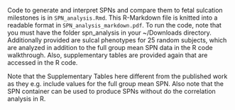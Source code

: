 Code to generate and interpret SPNs and compare them to fetal sulcation milestones is in `SPN_analysis.Rmd`. This R-Markdown file is knitted into a readable format in `SPN_analysis_markdown.pdf`.
To run the code, note that you must have the folder spn_analysis in your ~/Downloads directory. Additionally provided are sulcal phenotypes for 25 random subjects, which are analyzed in addition to the full group mean SPN data in the R code walkthrough. Also, supplementary tables are provided again that are accessed in the R code.

Note that the Supplementary Tables here different from the published work as they e.g. include values for the full group mean SPN. Also note that the SPN container can be used to produce SPNs without do the correlation analysis in R.
